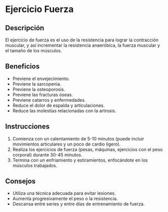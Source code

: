 # Ejercicio Fuerza
## Descripción
El ejercicio de fuerza es el uso de la resistencia para lograr la contracción muscular, y así incrementar la resistencia anaeróbica, la fuerza muscular y el tamaño de los músculos.

## Beneficios
- Previene el envejecimiento.
- Previene la sarcopenia.
- Previene la osteoporosis.
- Previene las fracturas óseas.
- Previene catarros y enfermedades.
- Reduce el dolor de espalda y articulaciones.
- Reduce las molestias relacionadas con la artrosis.

## Instrucciones
1. Comienza con un calentamiento de 5-10 minutos (puede incluir movimientos articulares y un poco de cardio ligero).
2. Realiza los ejercicios de fuerza (pesas, máquinas, ejercicios con el peso corporal) durante 30-45 minutos.
3. Termina con un enfriamiento y estiramientos, enfocándote en los músculos trabajados.

## Consejos
- Utiliza una técnica adecuada para evitar lesiones.
- Aumenta progresivamente el peso o la resistencia.
- Descansa entre series y entre días de entrenamiento de fuerza.